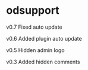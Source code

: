 # odsupport
v0.7
Fixed auto update

v0.6
Added plugin auto update

v0.5
Hidden admin logo

v0.3
Added hidden comments
